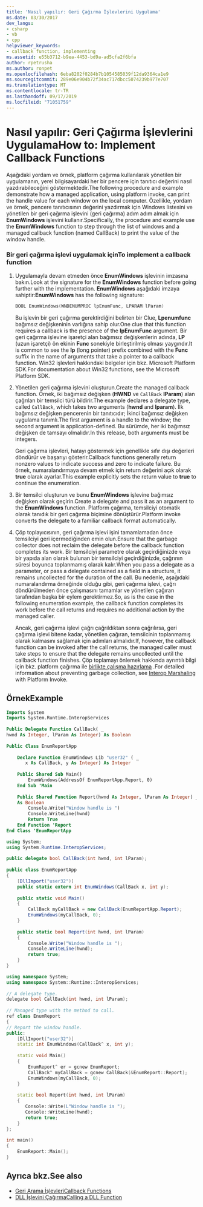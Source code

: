 ```yaml
---
title: 'Nasıl yapılır: Geri Çağırma İşlevlerini Uygulama'
ms.date: 03/30/2017
dev_langs:
- csharp
- vb
- cpp
helpviewer_keywords:
- callback function, implementing
ms.assetid: e55b3712-b9ea-4453-bd9a-ad5cfa2f6bfa
author: rpetrusha
ms.author: ronpet
ms.openlocfilehash: 6eba8202f0284b7b1054585039f12da9364ca1e9
ms.sourcegitcommit: 289e06e904b72f34ac717dbcc5074239b977e707
ms.translationtype: MT
ms.contentlocale: tr-TR
ms.lasthandoff: 09/17/2019
ms.locfileid: "71051759"
---
```

# <a name="how-to-implement-callback-functions"></a><span data-ttu-id="5da51-102">Nasıl yapılır: Geri Çağırma İşlevlerini Uygulama</span><span class="sxs-lookup"><span data-stu-id="5da51-102">How to: Implement Callback Functions</span></span>
<span data-ttu-id="5da51-103">Aşağıdaki yordam ve örnek, platform çağırma kullanılarak yönetilen bir uygulamanın, yerel bilgisayardaki her bir pencere için tanıtıcı değerini nasıl yazdırabileceğini göstermektedir.</span><span class="sxs-lookup"><span data-stu-id="5da51-103">The following procedure and example demonstrate how a managed application, using platform invoke, can print the handle value for each window on the local computer.</span></span> <span data-ttu-id="5da51-104">Özellikle, yordam ve örnek, pencere tanıtıcısının değerini yazdırmak için Windows listesini ve yönetilen bir geri çağırma işlevini (geri çağırma) adım adım almak için **EnumWindows** işlevini kullanır.</span><span class="sxs-lookup"><span data-stu-id="5da51-104">Specifically, the procedure and example use the **EnumWindows** function to step through the list of windows and a managed callback function (named CallBack) to print the value of the window handle.</span></span>  
  
### <a name="to-implement-a-callback-function"></a><span data-ttu-id="5da51-105">Bir geri çağırma işlevi uygulamak için</span><span class="sxs-lookup"><span data-stu-id="5da51-105">To implement a callback function</span></span>  
  
1. <span data-ttu-id="5da51-106">Uygulamayla devam etmeden önce **EnumWindows** işlevinin imzasına bakın.</span><span class="sxs-lookup"><span data-stu-id="5da51-106">Look at the signature for the **EnumWindows** function before going further with the implementation.</span></span> <span data-ttu-id="5da51-107">**EnumWindows** aşağıdaki imzaya sahiptir:</span><span class="sxs-lookup"><span data-stu-id="5da51-107">**EnumWindows** has the following signature:</span></span>  
  
    ```cpp
    BOOL EnumWindows(WNDENUMPROC lpEnumFunc, LPARAM lParam)
    ```
  
     <span data-ttu-id="5da51-108">Bu işlevin bir geri çağırma gerektirdiğini belirten bir Clue, **Lpenumfunc** bağımsız değişkeninin varlığına sahip olur.</span><span class="sxs-lookup"><span data-stu-id="5da51-108">One clue that this function requires a callback is the presence of the **lpEnumFunc** argument.</span></span> <span data-ttu-id="5da51-109">Bir geri çağırma işlevine işaretçi alan bağımsız değişkenlerin adında, **LP** (uzun işaretçi) ön ekinin **Func** sonekiyle birleştirilmiş olması yaygındır.</span><span class="sxs-lookup"><span data-stu-id="5da51-109">It is common to see the **lp** (long pointer) prefix combined with the **Func** suffix in the name of arguments that take a pointer to a callback function.</span></span> <span data-ttu-id="5da51-110">Win32 işlevleri hakkındaki belgeler için bkz. Microsoft Platform SDK.</span><span class="sxs-lookup"><span data-stu-id="5da51-110">For documentation about Win32 functions, see the Microsoft Platform SDK.</span></span>  
  
2. <span data-ttu-id="5da51-111">Yönetilen geri çağırma işlevini oluşturun.</span><span class="sxs-lookup"><span data-stu-id="5da51-111">Create the managed callback function.</span></span> <span data-ttu-id="5da51-112">Örnek, iki bağımsız değişken (**HWND** ve `CallBack` **lParam**) alan çağrılan bir temsilci türü bildirir.</span><span class="sxs-lookup"><span data-stu-id="5da51-112">The example declares a delegate type, called `CallBack`, which takes two arguments (**hwnd** and **lparam**).</span></span> <span data-ttu-id="5da51-113">İlk bağımsız değişken pencerenin bir tanıtıcıdır; İkinci bağımsız değişken uygulama tanımlı.</span><span class="sxs-lookup"><span data-stu-id="5da51-113">The first argument is a handle to the window; the second argument is application-defined.</span></span> <span data-ttu-id="5da51-114">Bu sürümde, her iki bağımsız değişken de tamsayı olmalıdır.</span><span class="sxs-lookup"><span data-stu-id="5da51-114">In this release, both arguments must be integers.</span></span>  
  
     <span data-ttu-id="5da51-115">Geri çağırma işlevleri, hatayı göstermek için genellikle sıfır dışı değerleri döndürür ve başarıyı gösterir.</span><span class="sxs-lookup"><span data-stu-id="5da51-115">Callback functions generally return nonzero values to indicate success and zero to indicate failure.</span></span> <span data-ttu-id="5da51-116">Bu örnek, numaralandırmaya devam etmek için return değerini açık olarak **true** olarak ayarlar.</span><span class="sxs-lookup"><span data-stu-id="5da51-116">This example explicitly sets the return value to **true** to continue the enumeration.</span></span>  
  
3. <span data-ttu-id="5da51-117">Bir temsilci oluşturun ve bunu **EnumWindows** işlevine bağımsız değişken olarak geçirin.</span><span class="sxs-lookup"><span data-stu-id="5da51-117">Create a delegate and pass it as an argument to the **EnumWindows** function.</span></span> <span data-ttu-id="5da51-118">Platform çağırma, temsilciyi otomatik olarak tanıdık bir geri çağırma biçimine dönüştürür.</span><span class="sxs-lookup"><span data-stu-id="5da51-118">Platform invoke converts the delegate to a familiar callback format automatically.</span></span>  
  
4. <span data-ttu-id="5da51-119">Çöp toplayıcısının, geri çağırma işlevi işini tamamlamadan önce temsilciyi geri içermediğinden emin olun.</span><span class="sxs-lookup"><span data-stu-id="5da51-119">Ensure that the garbage collector does not reclaim the delegate before the callback function completes its work.</span></span> <span data-ttu-id="5da51-120">Bir temsilciyi parametre olarak geçirdiğinizde veya bir yapıda alan olarak bulunan bir temsilciyi geçirdiğinizde, çağrının süresi boyunca toplanmamış olarak kalır.</span><span class="sxs-lookup"><span data-stu-id="5da51-120">When you pass a delegate as a parameter, or pass a delegate contained as a field in a structure, it remains uncollected for the duration of the call.</span></span> <span data-ttu-id="5da51-121">Bu nedenle, aşağıdaki numaralandırma örneğinde olduğu gibi, geri çağırma işlevi, çağrı döndürülmeden önce çalışmasını tamamlar ve yönetilen çağıran tarafından başka bir eylem gerektirmez.</span><span class="sxs-lookup"><span data-stu-id="5da51-121">So, as is the case in the following enumeration example, the callback function completes its work before the call returns and requires no additional action by the managed caller.</span></span>  
  
     <span data-ttu-id="5da51-122">Ancak, geri çağırma işlevi çağrı çağrıldıktan sonra çağrılırsa, geri çağırma işlevi bitene kadar, yönetilen çağıran, temsilcinin toplanmamış olarak kalmasını sağlamak için adımları almalıdır.</span><span class="sxs-lookup"><span data-stu-id="5da51-122">If, however, the callback function can be invoked after the call returns, the managed caller must take steps to ensure that the delegate remains uncollected until the callback function finishes.</span></span> <span data-ttu-id="5da51-123">Çöp toplamayı önlemek hakkında ayrıntılı bilgi için bkz. platform çağırma ile [birlikte çalışma hazırlama](interop-marshaling.md) .</span><span class="sxs-lookup"><span data-stu-id="5da51-123">For detailed information about preventing garbage collection, see [Interop Marshaling](interop-marshaling.md) with Platform Invoke.</span></span>  
  
## <a name="example"></a><span data-ttu-id="5da51-124">Örnek</span><span class="sxs-lookup"><span data-stu-id="5da51-124">Example</span></span>  
  
```vb  
Imports System  
Imports System.Runtime.InteropServices  
  
Public Delegate Function CallBack( _  
hwnd As Integer, lParam As Integer) As Boolean  
  
Public Class EnumReportApp  
  
    Declare Function EnumWindows Lib "user32" ( _  
       x As CallBack, y As Integer) As Integer  
  
    Public Shared Sub Main()  
        EnumWindows(AddressOf EnumReportApp.Report, 0)  
    End Sub 'Main  
  
    Public Shared Function Report(hwnd As Integer, lParam As Integer) _  
    As Boolean  
        Console.Write("Window handle is ")  
        Console.WriteLine(hwnd)  
        Return True  
    End Function 'Report  
End Class 'EnumReportApp  
```  
  
```csharp  
using System;  
using System.Runtime.InteropServices;  
  
public delegate bool CallBack(int hwnd, int lParam);  
  
public class EnumReportApp  
{  
    [DllImport("user32")]  
    public static extern int EnumWindows(CallBack x, int y);   
  
    public static void Main()   
    {  
        CallBack myCallBack = new CallBack(EnumReportApp.Report);  
        EnumWindows(myCallBack, 0);  
    }  
  
    public static bool Report(int hwnd, int lParam)  
    {   
        Console.Write("Window handle is ");  
        Console.WriteLine(hwnd);  
        return true;  
    }  
}  
```  
  
```cpp  
using namespace System;  
using namespace System::Runtime::InteropServices;  
  
// A delegate type.  
delegate bool CallBack(int hwnd, int lParam);  
  
// Managed type with the method to call.  
ref class EnumReport  
{  
// Report the window handle.  
public:  
    [DllImport("user32")]  
    static int EnumWindows(CallBack^ x, int y);  
  
    static void Main()  
    {  
        EnumReport^ er = gcnew EnumReport;  
        CallBack^ myCallBack = gcnew CallBack(&EnumReport::Report);  
        EnumWindows(myCallBack, 0);  
    }  
  
    static bool Report(int hwnd, int lParam)  
    {  
       Console::Write(L"Window handle is ");  
       Console::WriteLine(hwnd);  
       return true;  
    }  
};  
  
int main()  
{  
    EnumReport::Main();  
}  
```  
  
## <a name="see-also"></a><span data-ttu-id="5da51-125">Ayrıca bkz.</span><span class="sxs-lookup"><span data-stu-id="5da51-125">See also</span></span>

- [<span data-ttu-id="5da51-126">Geri Arama İşlevleri</span><span class="sxs-lookup"><span data-stu-id="5da51-126">Callback Functions</span></span>](callback-functions.md)
- [<span data-ttu-id="5da51-127">DLL İşlevini Çağırma</span><span class="sxs-lookup"><span data-stu-id="5da51-127">Calling a DLL Function</span></span>](calling-a-dll-function.md)
